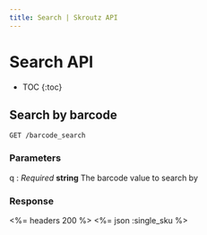 ```yaml
---
title: Search | Skroutz API
---
```


# Search API

* TOC
{:toc}

## Search by barcode

    GET /barcode_search

### Parameters

q
: _Required_ **string** The barcode value to search by

### Response

<%= headers 200 %>
<%= json :single_sku %>
